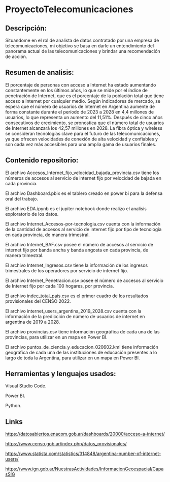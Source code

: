 # ProyectoTelecomunicaciones
## Descripción:

Situandome en el rol de analista de datos contratado por una empresa de telecomunicaciones, mi objetivo se basa en darle un entendimiento del panorama actual de las telecomunicaciones y brindar una recomendación de acción.
## Resumen de analisis:

El porcentaje de personas con acceso a Internet ha estado aumentando constantemente en los últimos años, lo que se mide por el índice de penetración de Internet, que es el porcentaje de la población total que tiene acceso a Internet por cualquier medio. Según indicadores de mercado, se espera que el número de usuarios de Internet en Argentina aumente de forma constante durante el período de 2023 a 2028 en 4,4 millones de usuarios, lo que representa un aumento del 11,51%. Después de cinco años consecutivos de crecimiento, se pronostica que el número total de usuarios de Internet alcanzará los 42,57 millones en 2028.
La fibra óptica y wireless se consideran tecnologías clave para el futuro de las telecomunicaciones, ya que ofrecen velocidades de conexión de alta velocidad y confiables y son cada vez más accesibles para una amplia gama de usuarios finales.

## Contenido repositorio:
El archivo Accesos_Internet_fijo_velocidad_bajada_provincia.csv tiene los números de accesos al servicio de internet fijo por velocidad de bajada en cada provincia. 

El archivo Dashboard.pbix es el tablero creado en power bi para la defensa oral del trabajo.

El archivo EDA.ipynb es el jupiter notebook donde realizo el analisis exploratorio de los datos.

El archivo Internet_Accesos-por-tecnologia.csv cuenta con la información de la cantidad de accesos al servicio de internet fijo por tipo de tecnología en cada provincia, de manera trimestral.

El archivo Internet_BAF.csv posee el número de accesos al servicio de internet fijo por banda ancha y banda angosta en cada provincia, de manera trimestral.

El archivo Internet_Ingresos.csv tiene la información de los ingresos trimestrales de los operadores por servicio de internet fijo.

El archivo Internet_Penetracion.csv posee el número de accesos al servicio de Internet fijo por cada 100 hogares, por provincia.

El archivo indec_total_pais.csv es el primer cuadro de los resultados provisionales del CENSO 2022.

El archivo internet_users_argentina_2019_2028.csv cuenta con la información de la predicción de número de usuarios de internet en argentina de 2019 a 2028.

El archivo provincias.csv tiene información geográfica de cada una de las provincias, para utilizar en un mapa en Power BI.

El archivo puntos_de_ciencia_y_educacion_020602.kml tiene información geográfica de cada una de las instituciones de educación presentes a lo largo de toda la Argentina, para utilizar en un mapa en Power BI.
## Herramientas y lenguajes usados:

Visual Studio Code.

Power BI.

Python.
## Links

https://datosabiertos.enacom.gob.ar/dashboards/20000/acceso-a-internet/

https://www.censo.gob.ar/index.php/datos_provisionales/

https://www.statista.com/statistics/314848/argentina-number-of-internet-users/

https://www.ign.gob.ar/NuestrasActividades/InformacionGeoespacial/CapasSIG
